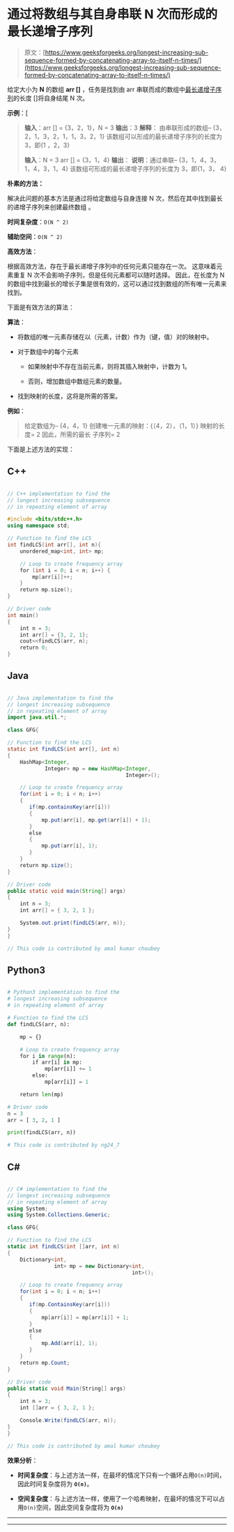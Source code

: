 # 通过将数组与其自身串联 N 次而形成的最长递增子序列

> 原文：[https://www.geeksforgeeks.org/longest-increasing-sub-sequence-formed-by-concatenating-array-to-itself-n-times/](https://www.geeksforgeeks.org/longest-increasing-sub-sequence-formed-by-concatenating-array-to-itself-n-times/)

给定大小为 **N** 的数组 **arr []** ，任务是找到由 arr 串联而成的数组中[最长递增子序列](https://www.geeksforgeeks.org/longest-increasing-subsequence-dp-3/)的长度 []将自身结尾 N 次。

**示例**：[

> **输入**：arr [] = {3，2，1}，N = 3
> **输出**：3
> **解释**：
> 由串联形成的数组–
> {3，2，1，3，2，1，1，3，2，1}
> 该数组可以形成的最长递增子序列的长度为 3，即{1 ，2，3}
> 
> **输入**：N = 3 arr [] = {3，1，4}
> **输出**：
> **说明**：通过串联–
> {3，1，4，3，1，4，3，1，4}
> 该数组可形成的最长递增子序列的长度为 3，即{1，3， 4}

**朴素的方法：**

解决此问题的基本方法是通过将给定数组与自身连接 N 次，然后在其中找到最长的递增子序列来创建最终数组 。

**时间复杂度**：`O(N ^ 2)`

**辅助空间**：`O(N ^ 2)`

**高效方法**：

根据高效方法，存在于最长递增子序列中的任何元素只能存在一次。 这意味着元素重复 N 次不会影响子序列，但是任何元素都可以随时选择。 因此，在长度为 N 的数组中找到最长的增长子集是很有效的，这可以通过找到数组的所有唯一元素来找到。

下面是有效方法的算法：

**算法**：

*   将数组的唯一元素存储在以（元素，计数）作为（键，值）对的映射中。

*   对于数组中的每个元素

    *   如果映射中不存在当前元素，则将其插入映射中，计数为 1。

    *   否则，增加数组中数组元素的数量。

*   找到映射的长度，这将是所需的答案。

**例如**：

> 给定数组为– {4，4，1}
> 创建唯一元素的映射：{（4，2），（1，1）}
> 映射的长度= 2
> 因此，所需的最长 子序列= 2

下面是上述方法的实现：

## C++

```cpp

// C++ implementation to find the
// longest increasing subsequence 
// in repeating element of array

#include <bits/stdc++.h>
using namespace std;

// Function to find the LCS
int findLCS(int arr[], int n){
    unordered_map<int, int> mp;

    // Loop to create frequency array
    for (int i = 0; i < n; i++) {
        mp[arr[i]]++;
    }
    return mp.size();
}

// Driver code
int main()
{
    int n = 3;
    int arr[] = {3, 2, 1};
    cout<<findLCS(arr, n);
    return 0;
}

```

## Java

```java

// Java implementation to find the
// longest increasing subsequence 
// in repeating element of array
import java.util.*;

class GFG{

// Function to find the LCS
static int findLCS(int arr[], int n)
{
    HashMap<Integer,
            Integer> mp = new HashMap<Integer,
                                      Integer>();

    // Loop to create frequency array
    for(int i = 0; i < n; i++)
    {
       if(mp.containsKey(arr[i]))
       {
           mp.put(arr[i], mp.get(arr[i]) + 1);
       }
       else
       {
           mp.put(arr[i], 1);
       }
    }
    return mp.size();
}

// Driver code
public static void main(String[] args)
{
    int n = 3;
    int arr[] = { 3, 2, 1 };

    System.out.print(findLCS(arr, n));
}
}

// This code is contributed by amal kumar choubey

```

## Python3

```py

# Python3 implementation to find the
# longest increasing subsequence
# in repeating element of array

# Function to find the LCS
def findLCS(arr, n):

    mp = {}

    # Loop to create frequency array
    for i in range(n):
        if arr[i] in mp:
            mp[arr[i]] += 1
        else:
            mp[arr[i]] = 1

    return len(mp)

# Driver code
n = 3
arr = [ 3, 2, 1 ]

print(findLCS(arr, n))

# This code is contributed by ng24_7

```

## C#

```cs

// C# implementation to find the
// longest increasing subsequence 
// in repeating element of array
using System;
using System.Collections.Generic;

class GFG{

// Function to find the LCS
static int findLCS(int []arr, int n)
{
    Dictionary<int,
               int> mp = new Dictionary<int,
                                        int>();

    // Loop to create frequency array
    for(int i = 0; i < n; i++)
    {
       if(mp.ContainsKey(arr[i]))
       {
           mp[arr[i]] = mp[arr[i]] + 1;
       }
       else
       {
           mp.Add(arr[i], 1);
       }
    }
    return mp.Count;
}

// Driver code
public static void Main(String[] args)
{
    int n = 3;
    int []arr = { 3, 2, 1 };

    Console.Write(findLCS(arr, n));
}
}

// This code is contributed by amal kumar choubey

```

**效果分析**：

*   **时间复杂度**：与上述方法一样，在最坏的情况下只有一个循环占用`O(n)`时间，因此时间复杂度将为 **`O(n)`**。

*   **空间复杂度**：与上述方法一样，使用了一个哈希映射，在最坏的情况下可以占用`O(n)`空间，因此空间复杂度将为 **`O(n)`**



* * *

* * *



